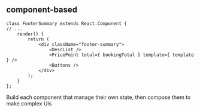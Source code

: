 ##  component-based

```
class FooterSummary extends React.Component {
// ...
    render() {
        return (
            <div className="footer-summary">
                <DescList />
                <PricePoint total={ bookingTotal } template={ template } />
                <Buttons />
            </div>
        );
    }
};
```

Build each component that manage their own state, then compose them to make complex UIs
